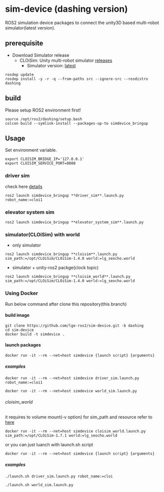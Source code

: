 # sim-device (dashing version)

ROS2 simulation device packages to connect the unity3D based multi-robot simulator(latest version).

## prerequisite

- Download Simulator release
  - CLOiSim: Unity multi-robot simulator [releases](https://github.com/lge-ros2/cloisim/releases)
    - Simulator version: [latest](https://github.com/lge-ros2/cloisim/releases/latest)

```shell
rosdep update
rosdep install -y -r -q --from-paths src --ignore-src --rosdistro dashing
```

## build

Please setup ROS2 environment first!

```shell
source /opt/ros2/dashing/setup.bash
colcon build --symlink-install --packages-up-to simdevice_bringup
```

## Usage

Set environment variable.

```shell
export CLOISIM_BRIDGE_IP='127.0.0.1'
export CLOISIM_SERVICE_PORT=8080
```

### driver sim

check here [details](https://github.com/lge-ros2/sim-device/tree/dashing/bringup)

```shell
ros2 launch simdevice_bringup **driver_sim**.launch.py robot_name:=cloi1
```

### elevator system sim

```shell
ros2 launch simdevice_bringup **elevator_system_sim**.launch.py
```

### simulator(CLOiSim) with world

- only simulator

```shell
ros2 launch simdevice_bringup **cloisim**.launch.py sim_path:=/opt/CLOiSim/CLOiSim-1.4.0 world:=lg_seocho.world
```

- simulator + unity-ros2 packge(clock topic)

```shell
ros2 launch simdevice_bringup **cloisim_world**.launch.py sim_path:=/opt/CLOiSim/CLOiSim-1.4.0 world:=lg_seocho.world
```


### Using Docker

Run below command after clone this repository(this branch)

#### build image

```shell
git clone https://github.com/lge-ros2/sim-device.git -b dashing
cd sim-device
docker build -t simdevice .
```

#### launch packages

```shell
docker run -it --rm --net=host simdevice {launch script} {arguments}
```

##### examples

```shell
docker run -it --rm --net=host simdevice driver_sim.launch.py robot_name:=cloi1

docker run -it --rm --net=host simdevice world_sim.launch.py
```

###### cloisim_world

it requires to volume mount(-v option) for sim_path and resource
refer to [here](https://github.com/lge-ros2/cloisim/tree/master/Docker)

```shell
docker run -it --rm --net=host simdevice cloisim_world.launch.py sim_path:=/opt/CLOiSim-1.7.1 world:=lg_seocho.world
```

or you can just luanch with launch.sh script

```shell
docker run -it --rm --net=host simdevice {launch script} {arguments}
```

##### examples

```shell
./launch.sh driver_sim.launch.py robot_name:=cloi

./launch.sh world_sim.launch.py
```
